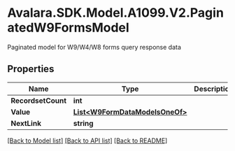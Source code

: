 # Avalara.SDK.Model.A1099.V2.PaginatedW9FormsModel
Paginated model for W9/W4/W8 forms query response data

## Properties

Name | Type | Description | Notes
------------ | ------------- | ------------- | -------------
**RecordsetCount** | **int** |  | [optional] 
**Value** | [**List&lt;W9FormDataModelsOneOf&gt;**](W9FormDataModelsOneOf.md) |  | [optional] 
**NextLink** | **string** |  | [optional] 

[[Back to Model list]](../../../README.md#documentation-for-models) [[Back to API list]](../../../README.md#documentation-for-api-endpoints) [[Back to README]](../../../README.md)

